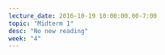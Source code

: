 ```yaml
---
lecture_date: 2016-10-19 10:00:00.00-7:00
topic: "Midterm 1"
desc: "No new reading"
week: "4"
---
```


